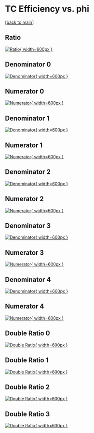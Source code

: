# TC Efficiency vs. phi

[[back to main](./)]



## Ratio

[![Ratio](../mtv/var/TC_xtr_13_0_eff_phi.png){ width=600px }](../mtv/var/TC_xtr_13_0_eff_phi.pdf)

## Denominator 0

[![Denominator](../mtv/den/TC_xtr_13_0_eff_phi_den0.png){ width=600px }](../mtv/den/TC_xtr_13_0_eff_phi_den0.pdf)

## Numerator 0

[![Numerator](../mtv/num/TC_xtr_13_0_eff_phi_num0.png){ width=600px }](../mtv/num/TC_xtr_13_0_eff_phi_num0.pdf)

## Denominator 1

[![Denominator](../mtv/den/TC_xtr_13_0_eff_phi_den1.png){ width=600px }](../mtv/den/TC_xtr_13_0_eff_phi_den1.pdf)

## Numerator 1

[![Numerator](../mtv/num/TC_xtr_13_0_eff_phi_num1.png){ width=600px }](../mtv/num/TC_xtr_13_0_eff_phi_num1.pdf)

## Denominator 2

[![Denominator](../mtv/den/TC_xtr_13_0_eff_phi_den2.png){ width=600px }](../mtv/den/TC_xtr_13_0_eff_phi_den2.pdf)

## Numerator 2

[![Numerator](../mtv/num/TC_xtr_13_0_eff_phi_num2.png){ width=600px }](../mtv/num/TC_xtr_13_0_eff_phi_num2.pdf)

## Denominator 3

[![Denominator](../mtv/den/TC_xtr_13_0_eff_phi_den3.png){ width=600px }](../mtv/den/TC_xtr_13_0_eff_phi_den3.pdf)

## Numerator 3

[![Numerator](../mtv/num/TC_xtr_13_0_eff_phi_num3.png){ width=600px }](../mtv/num/TC_xtr_13_0_eff_phi_num3.pdf)

## Denominator 4

[![Denominator](../mtv/den/TC_xtr_13_0_eff_phi_den4.png){ width=600px }](../mtv/den/TC_xtr_13_0_eff_phi_den4.pdf)

## Numerator 4

[![Numerator](../mtv/num/TC_xtr_13_0_eff_phi_num4.png){ width=600px }](../mtv/num/TC_xtr_13_0_eff_phi_num4.pdf)

## Double Ratio 0

[![Double Ratio](../mtv/ratio/TC_xtr_13_0_eff_phi_ratio0.png){ width=600px }](../mtv/ratio/TC_xtr_13_0_eff_phi_ratio0.pdf)

## Double Ratio 1

[![Double Ratio](../mtv/ratio/TC_xtr_13_0_eff_phi_ratio1.png){ width=600px }](../mtv/ratio/TC_xtr_13_0_eff_phi_ratio1.pdf)

## Double Ratio 2

[![Double Ratio](../mtv/ratio/TC_xtr_13_0_eff_phi_ratio2.png){ width=600px }](../mtv/ratio/TC_xtr_13_0_eff_phi_ratio2.pdf)

## Double Ratio 3

[![Double Ratio](../mtv/ratio/TC_xtr_13_0_eff_phi_ratio3.png){ width=600px }](../mtv/ratio/TC_xtr_13_0_eff_phi_ratio3.pdf)

